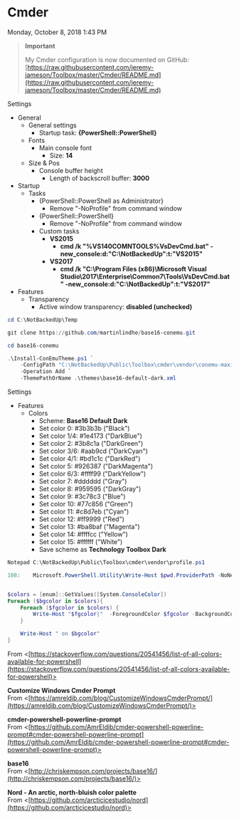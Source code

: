 ﻿# Cmder

Monday, October 8, 2018
1:43 PM

> **Important**
>
> My Cmder configuration is now documented on GitHub:\
> [https://raw.githubusercontent.com/jeremy-jameson/Toolbox/master/Cmder/README.md](https://raw.githubusercontent.com/jeremy-jameson/Toolbox/master/Cmder/README.md)

Settings

- General
  - General settings
    - Startup task: **{PowerShell::PowerShell}**
  - Fonts
    - Main console font
      - Size: **14**
  - Size & Pos
    - Console buffer height
      - Length of backscroll buffer: **3000**
- Startup
  - Tasks
    - {PowerShell::PowerShell as Administrator}
      - Remove "-NoProfile" from command window
    - {PowerShell::PowerShell}
      - Remove "-NoProfile" from command window
    - Custom tasks
      - **VS2015**
        - **cmd /k "%VS140COMNTOOLS%VsDevCmd.bat" -new_console:d:"C:\\NotBackedUp":t:"VS2015"**
      - **VS2017**
        - **cmd /k "C:\\Program Files (x86)\\Microsoft Visual Studio\\2017\\Enterprise\\Common7\\Tools\\VsDevCmd.bat" -new_console:d:"C:\\NotBackedUp":t:"VS2017"**
- Features
  - Transparency
    - Active window transparency: **disabled (unchecked)**

```PowerShell
cd C:\NotBackedUp\Temp

git clone https://github.com/martinlindhe/base16-conemu.git

cd base16-conemu

.\Install-ConEmuTheme.ps1 `
    -ConfigPath "C:\NotBackedUp\Public\Toolbox\cmder\vendor\conemu-maximus5\ConEmu.xml" `
    -Operation Add `
    -ThemePathOrName .\themes\base16-default-dark.xml
```

Settings

- Features
  - Colors
    - Scheme: **Base16 Default Dark**
    - Set color 0: #3b3b3b ("Black")
    - Set color 1/4: #1e4173 ("DarkBlue")
    - Set color 2: #3b8c1a ("DarkGreen")
    - Set color 3/6: #aab9cd ("DarkCyan")
    - Set color 4/1: #bd1c1c ("DarkRed")
    - Set color 5: #926387 ("DarkMagenta")
    - Set color 6/3: #ffff99 ("DarkYellow")
    - Set color 7: #dddddd ("Gray")
    - Set color 8: #959595 ("DarkGray")
    - Set color 9: #3c78c3 ("Blue")
    - Set color 10: #77c856 ("Green")
    - Set color 11: #c8d7eb ("Cyan")
    - Set color 12: #ff9999 ("Red")
    - Set color 13: #ba8baf ("Magenta")
    - Set color 14: #ffffcc ("Yellow")
    - Set color 15: #ffffff ("White")
    - Save scheme as **Technology Toolbox Dark**

```PowerShell
Notepad C:\NotBackedUp\Public\Toolbox\cmder\vendor\profile.ps1

108:    Microsoft.PowerShell.Utility\Write-Host $pwd.ProviderPath -NoNewLine -ForegroundColor Green DarkGray


$colors = [enum]::GetValues([System.ConsoleColor])
Foreach ($bgcolor in $colors){
    Foreach ($fgcolor in $colors) {
        Write-Host "$fgcolor|"  -ForegroundColor $fgcolor -BackgroundColor $bgcolor -NoNewLine
    }

    Write-Host " on $bgcolor"
}
```

From <[https://stackoverflow.com/questions/20541456/list-of-all-colors-available-for-powershell](https://stackoverflow.com/questions/20541456/list-of-all-colors-available-for-powershell)>

**Customize Windows Cmder Prompt**\
From <[https://amreldib.com/blog/CustomizeWindowsCmderPrompt/](https://amreldib.com/blog/CustomizeWindowsCmderPrompt/)>

**cmder-powershell-powerline-prompt**\
From <[https://github.com/AmrEldib/cmder-powershell-powerline-prompt#cmder-powershell-powerline-prompt](https://github.com/AmrEldib/cmder-powershell-powerline-prompt#cmder-powershell-powerline-prompt)>

**base16**\
From <[http://chriskempson.com/projects/base16/](http://chriskempson.com/projects/base16/)>

**Nord - An arctic, north-bluish color palette**\
From <[https://github.com/arcticicestudio/nord](https://github.com/arcticicestudio/nord)>
